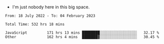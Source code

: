 - I'm just nobody here in this big space.


<!--START_SECTION:waka-->

```text
From: 18 July 2022 - To: 04 February 2023

Total Time: 532 hrs 18 mins

JavaScript         171 hrs 13 mins ████████░░░░░░░░░░░░░░░░░   32.17 %
Other              162 hrs 4 mins  ███████▓░░░░░░░░░░░░░░░░░   30.45 %
```

<!--END_SECTION:waka-->
